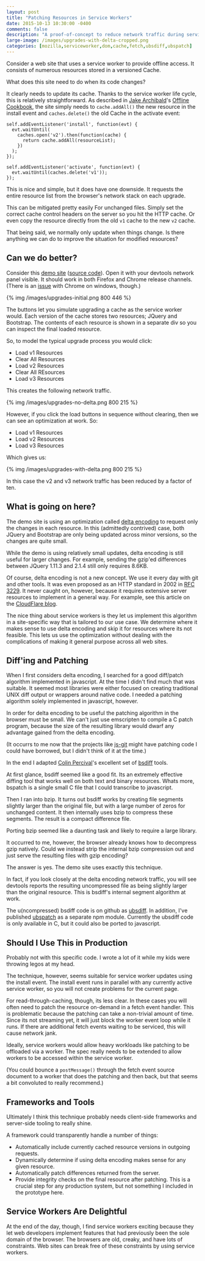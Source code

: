 ```yaml
---
layout: post
title: "Patching Resources in Service Workers"
date: 2015-10-13 10:30:00 -0400
comments: false
description: "A proof-of-concept to reduce network traffic during service worker updates."
large-image: /images/upgrades-with-delta-cropped.png
categories: [mozilla,serviceworker,dom,cache,fetch,ubsdiff,ubspatch]
---
```


Consider a web site that uses a service worker to provide offline access.  It
consists of numerous resources stored in a versioned Cache.

What does this site need to do when its code changes?

<!-- more -->

It clearly needs to update its cache.  Thanks to the service worker life cycle,
this is relatively straightforward.  As described in [Jake Archibald][]'s
[Offline Cookbook][], the site simply needs to `cache.addAll()` the new resource
in the install event and `caches.delete()` the old Cache in the activate event:

```
self.addEventListener('install', function(evt) {
  evt.waitUntil(
    caches.open('v2').then(function(cache) {
      return cache.addAll(resourceList);
    })
  );
});

self.addEventListener('activate', function(evt) {
  evt.waitUntil(caches.delete('v1'));
});
```

This is nice and simple, but it does have one downside.  It requests the
entire resource list from the browser's network stack on each upgrade.

This can be mitigated pretty easily For unchanged files.  Simply set the correct
cache control headers on the server so you hit the HTTP cache.  Or even copy the
resource directly from the old `v1` cache to the new `v2` cache.

That being said, we normally only update when things change.  Is there anything
we can do to improve the situation for modified resources?

Can we do better?
-----------------

Consider this [demo site][] ([source code][]).  Open it with your devtools network panel visible.
It should work in both Firefox and Chrome release channels.  (There is an [issue][]
with Chrome on windows, though.)

{% img /images/upgrades-initial.png 800 446 %}

The buttons let you simulate upgrading a cache as the service worker would.  Each
version of the cache stores two resources; JQuery and Bootstrap.  The contents of
each resource is shown in a separate div so you can inspect the final loaded
resource.

So, to model the typical upgrade process you would click:

* Load v1 Resources
* Clear All Resources
* Load v2 Resources
* Clear All REsources
* Load v3 Resources

This creates the following network traffic.

{% img /images/upgrades-no-delta.png 800 215 %}

However, if you click the load buttons in sequence without clearing, then we
can see an optimization at work.  So:

* Load v1 Resources
* Load v2 Resources
* Load v3 Resources

Which gives us:

{% img /images/upgrades-with-delta.png 800 215 %}

In this case the v2 and v3 network traffic has been reduced by a factor of ten.

What is going on here?
----------------------

The demo site is using an optimization called [delta encoding][] to request
only the changes in each resource.  In this (admittedly contrived) case, both
JQuery and Bootstrap are only being updated across minor versions, so the
changes are quite small.

While the demo is using relatively small updates, delta encoding is still
useful for larger changes.  For example, sending the gzip'ed differences between
JQuery 1.11.3 and 2.1.4 still only requires 8.6KB.

Of course, delta encoding is not a new concept.  We use it every day with
git and other tools.  It was even proposed as an HTTP standard in 2002 in
[RFC 3229][].  It never caught on, however, because it requires extensive
server resources to implement in a general way.  For example, see this
article on the [CloudFlare blog][].

The nice thing about service workers is they let us implement this algorithm
in a site-specific way that is tailored to our use case.  We determine where
it makes sense to use delta encoding and skip it for resources where its
not feasible.  This lets us use the optimization without dealing with the
complications of making it general purpose across all web sites.

Diff'ing and Patching
---------------------

When I first considers delta encoding, I searched for a good diff/patch
algorithm implemented in javascript.  At the time I didn't find much that
was suitable.  It seemed most libraries were either focused on creating
traditional UNIX diff output or wrappers around native code.  I needed
a patching algorithm solely implemented in javascript, however.

In order for delta encoding to be useful the patching algorithm in the
browser must be small.  We can't just use emscripten to compile a C
patch program, because the size of the resulting library would dwarf any
advantage gained from the delta encoding.

(It occurrs to me now that the projects like [js-git][] might have patching
code I could have borrowed, but I didn't think of it at the time.)

In the end I adapted [Colin Percival][]'s excellent set of [bsdiff][] tools.

At first glance, bsdiff seemed like a good fit.  Its an extremely effective
diffing tool that works well on both text and binary resources.  Whats more,
bspatch is a single small C file that I could transcribe to javascript.

Then I ran into bzip.  It turns out bsdiff works by creating file segments
slightly larger than the original file, but with a large number of zeros
for unchanged content.  It then internally uses bzip to compress these
segments.  The result is a compact difference file.

Porting bzip seemed like a daunting task and likely to require a large
library.

It occurred to me, however, the browser already knows how to decompress gzip
natively.  Could we instead strip the internal bzip compression out and
just serve the resulting files with gzip encoding?

The answer is yes.  The demo site uses exactly this technique.

In fact, if you look closely at the delta encoding network traffic, you will
see devtools reports the resulting uncompressed file as being slightly
larger than the original resource.  This is bsdiff's internal segment
algorithm at work.

The u(ncompressed) bsdiff code is on github as [ubsdiff][].  In addition, I've
published [ubspatch][] as a separate npm module.  Currently the ubsdiff
code is only available in C, but it could also be ported to javascript.

Should I Use This in Production
-------------------------------

Probably not with this specific code.  I wrote a lot of it while my kids were
throwing legos at my head.

The technique, however, seems suitable for service worker updates using
the install event.  The install event runs in parallel with any currently
active service worker, so you will not create problems for the current page.

For read-through-caching, though, its less clear.  In these cases you
will often need to patch the resource on-demand in a fetch event handler.
This is problematic because the patching can take a non-trivial amount of time.
Since its not streaming yet, it will just block the worker event loop while it
runs.  If there are additional fetch events waiting to be serviced, this will
cause network jank.

Ideally, service workers would allow heavy workloads like patching to be
offloaded via a worker.  The spec really needs to be extended to allow workers
to be accessed within the service worker.

(You could bounce a `postMessage()` through the fetch event source document to
a worker that does the patching and then back, but that seems a bit convoluted
to really recommend.)

Frameworks and Tools
--------------------

Ultimately I think this technique probably needs client-side frameworks
and server-side tooling to really shine.

A framework could transparently handle a number of things:

* Automatically include currently cached resource versions in outgoing requests.
* Dynamically determine if using delta encoding makes sense for any given
  resource.
* Automatically patch differences returned from the server.
* Provide integrity checks on the final resource after patching.  This is a
  crucial step for any production system, but not something I included in the
  prototype here.

Service Workers Are Delightful
------------------------------

At the end of the day, though, I find service workers exciting because
they let web developers implement features that had previously been the
sole domain of the browser.  The browsers are old, creaky, and have lots
of constraints.  Web sites can break free of these constraints by using
service workers.

[Jake Archibald]: https://twitter.com/jaffathecake
[Offline Cookbook]: https://jakearchibald.com/2014/offline-cookbook/#on-install-as-a-dependency
[demo site]: /delta-cache/
[source code]: https://github.com/wanderview/delta-cache
[issue]: https://code.google.com/p/chromium/issues/detail?id=542668
[delta encoding]: https://en.wikipedia.org/wiki/Delta_encoding
[RFC 3229]: https://tools.ietf.org/html/rfc3229
[CloudFlare blog]: https://blog.cloudflare.com/efficiently-compressing-dynamically-generated-53805/
[js-git]: https://github.com/creationix/js-git
[Colin Percival]: https://twitter.com/cperciva
[bsdiff]: http://www.daemonology.net/bsdiff/
[ubsdiff]: https://github.com/wanderview/ubsdiff
[ubspatch]: https://www.npmjs.com/package/ubspatch
